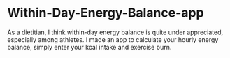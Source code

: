 # Within-Day-Energy-Balance-app

As a dietitian, I think within-day energy balance is quite under appreciated, especially among athletes. I made an app to calculate your hourly energy balance, simply enter your kcal intake and exercise burn.

